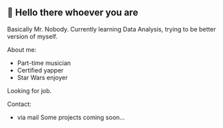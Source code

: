 ## 👋 Hello there whoever you are
Basically Mr. Nobody. Currently learning Data Analysis, trying to be better version of myself.

About me:
- Part-time musician 
- Certified yapper 
- Star Wars enjoyer 

Looking for job.

Contact:
- via mail
Some projects coming soon...
